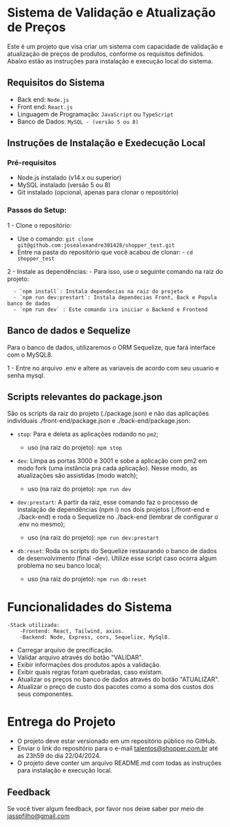 # Sistema de Validação e Atualização de Preços

Este é um projeto que visa criar um sistema com capacidade de validação e atualização de preços de produtos, conforme os requisitos definidos. Abaixo estão as instruções para instalação e execução local do sistema.


## Requisitos do Sistema

 - Back end: `Node.js`
 - Front end: `React.js`
 - Linguagem de Programação: `JavaScript` ou `TypeScript`
 - Banco de Dados: `MySQL - (versão 5 ou 8)`

## Instruções de Instalação e Exedecução Local

### Pré-requisitos

 - Node.js instalado (v14.x ou superior)
 - MySQL instalado (versão 5 ou 8)
 - Git instalado (opcional, apenas para clonar o repositório)

### Passos do Setup:

 1 - Clone o repositório:

   - Use o comando: `git clone git@github.com:josealexandre301428/shopper_test.git`
   - Entre na pasta do repositório que você acabou de clonar:
    - `cd shopper_test`

2 - Instale as dependências: 
    - Para isso, use o seguinte comando na raiz do projeto:

      - `npm install`: Instala dependecias na raiz do projeto
      - `npm run dev:prestart`: Instala dependecias Front, Back e Popula banco de dados
      - `npm run dev` : Este comando ira iniciar o Backend e Frontend 

## Banco de dados e Sequelize

Para o banco de dados, utilizaremos o ORM Sequelize, que fará interface com o MySQL8.

1 - Entre no arquivo .env e altere as variaveis de acordo com seu usuario e senha mysql.

## Scripts relevantes do package.json

São os scripts da raiz do projeto (./package.json) e não das aplicações individuais ./front-end/package.json e ./back-end/package.json:
- `stop`: Para e deleta as aplicações rodando no `pm2`;

    - uso (na raiz do projeto): `npm stop`
- `dev`: Limpa as portas 3000 e 3001 e sobe a aplicação com pm2 em modo fork (uma instância pra cada aplicação). Nesse modo, as atualizações são assistidas (modo watch);

    - uso (na raiz do projeto): `npm run dev`
- `dev:prestart`: A partir da raiz, esse comando faz o processo de instalação de dependências (npm i) nos dois projetos (./front-end e ./back-end) e roda o Sequelize no ./back-end (lembrar de configurar o .env no mesmo);

    - uso (na raiz do projeto): `npm run dev:prestart`
- `db:reset`: Roda os scripts do Sequelize restaurando o banco de dados de desenvolvimento (final -dev). Utilize esse script caso ocorra algum problema no seu banco local;

    - uso (na raiz do projeto): `npm run db:reset`
# Funcionalidades do Sistema
    -Stack utilizada:
        -Frontend: React, Tailwind, axios.
        -Backend: Node, Express, cors, Sequelize, MySql8.


 - Carregar arquivo de precificação.
 - Validar arquivo através do botão "VALIDAR".
 - Exibir informações dos produtos após a validação.
 - Exibir quais regras foram quebradas, caso existam.
 - Atualizar os preços no banco de dados através do botão "ATUALIZAR".
 - Atualizar o preço de custo dos pacotes como a soma dos custos dos seus componentes.
 
 
# Entrega do Projeto


 - O projeto deve estar versionado em um repositório público no GitHub.
 - Enviar o link do repositório para o e-mail talentos@shopper.com.br até as 23h59 do dia 22/04/2024.
 - O projeto deve conter um arquivo README.md com todas as instruções para instalação e execução local.


 ## Feedback

Se você tiver algum feedback, por favor nos deixe saber por meio de jasspfilho@gmail.com
